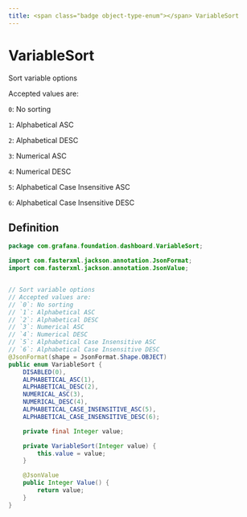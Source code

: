 ```yaml
---
title: <span class="badge object-type-enum"></span> VariableSort
---
```

# <span class="badge object-type-enum"></span> VariableSort

Sort variable options

Accepted values are:

`0`: No sorting

`1`: Alphabetical ASC

`2`: Alphabetical DESC

`3`: Numerical ASC

`4`: Numerical DESC

`5`: Alphabetical Case Insensitive ASC

`6`: Alphabetical Case Insensitive DESC

## Definition

```java
package com.grafana.foundation.dashboard.VariableSort;

import com.fasterxml.jackson.annotation.JsonFormat;
import com.fasterxml.jackson.annotation.JsonValue;


// Sort variable options
// Accepted values are:
// `0`: No sorting
// `1`: Alphabetical ASC
// `2`: Alphabetical DESC
// `3`: Numerical ASC
// `4`: Numerical DESC
// `5`: Alphabetical Case Insensitive ASC
// `6`: Alphabetical Case Insensitive DESC
@JsonFormat(shape = JsonFormat.Shape.OBJECT)
public enum VariableSort {
    DISABLED(0),
    ALPHABETICAL_ASC(1),
    ALPHABETICAL_DESC(2),
    NUMERICAL_ASC(3),
    NUMERICAL_DESC(4),
    ALPHABETICAL_CASE_INSENSITIVE_ASC(5),
    ALPHABETICAL_CASE_INSENSITIVE_DESC(6);

    private final Integer value;

    private VariableSort(Integer value) {
        this.value = value;
    }

    @JsonValue
    public Integer Value() {
        return value;
    }
}

```
